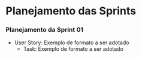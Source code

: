 # Planejamento das Sprints

### Planejamento da Sprint 01

- User Story: Exemplo de formato a ser adotado
    - Task: Exemplo de formato a ser adotado
